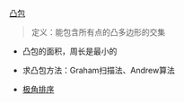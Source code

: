 [凸包](https://zhuanlan.zhihu.com/p/340442313)

>定义：能包含所有点的凸多边形的交集

- 凸包的面积，周长是最小的
- 求凸包方法：Graham扫描法、Andrew算法

- [极角排序](https://blog.csdn.net/shk0010/article/details/101371204)